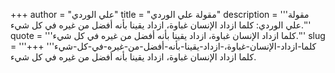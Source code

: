 +++
author = "علي الوردي"
title = "مقولة علي الوردي"
description = '''مقولة علي الوردي: كلما ازداد الإنسان غباوة، ازداد يقينا بأنه أفضل من غيره في كل شيء.'''
quote = '''كلما ازداد الإنسان غباوة، ازداد يقينا بأنه أفضل من غيره في كل شيء.'''
slug = '''كلما-ازداد-الإنسان-غباوة،-ازداد-يقينا-بأنه-أفضل-من-غيره-في-كل-شيء'''
+++
كلما ازداد الإنسان غباوة، ازداد يقينا بأنه أفضل من غيره في كل شيء.

